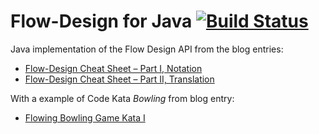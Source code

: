 Flow-Design for Java [![Build Status](https://travis-ci.org/falkoschumann/flowdesign.svg?branch=develop)](https://travis-ci.org/falkoschumann/flowdesign)
====================

Java implementation of the Flow Design API from the blog entries:

  - [Flow-Design Cheat Sheet – Part I, Notation][1]
  - [Flow-Design Cheat Sheet – Part II, Translation][2]

With a example of Code Kata *Bowling* from blog entry:

  - [Flowing Bowling Game Kata I][3]


[1]: http://geekswithblogs.net/theArchitectsNapkin/archive/2011/03/19/flow-design-cheat-sheet-ndash-part-i-notation.aspx
[2]: http://geekswithblogs.net/theArchitectsNapkin/archive/2011/03/20/flow-design-cheat-sheet-ndash-part-ii-translation.aspx
[3]: http://geekswithblogs.net/theArchitectsNapkin/archive/2011/07/05/flowing-bowling-game-kata-i.aspx
